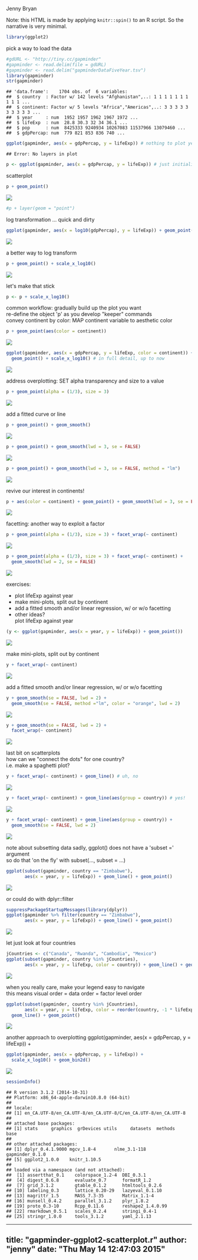 Jenny Bryan  



Note: this HTML is made by applying `knitr::spin()` to an R script. So the
narrative is very minimal.


```r
library(ggplot2)
```

pick a way to load the data


```r
#gdURL <- "http://tiny.cc/gapminder"
#gapminder <- read.delim(file = gdURL) 
#gapminder <- read.delim("gapminderDataFiveYear.tsv")
library(gapminder)
str(gapminder)
```

```
## 'data.frame':	1704 obs. of  6 variables:
##  $ country  : Factor w/ 142 levels "Afghanistan",..: 1 1 1 1 1 1 1 1 1 1 ...
##  $ continent: Factor w/ 5 levels "Africa","Americas",..: 3 3 3 3 3 3 3 3 3 3 ...
##  $ year     : num  1952 1957 1962 1967 1972 ...
##  $ lifeExp  : num  28.8 30.3 32 34 36.1 ...
##  $ pop      : num  8425333 9240934 10267083 11537966 13079460 ...
##  $ gdpPercap: num  779 821 853 836 740 ...
```

```r
ggplot(gapminder, aes(x = gdpPercap, y = lifeExp)) # nothing to plot yet!
```

```
## Error: No layers in plot
```

```r
p <- ggplot(gapminder, aes(x = gdpPercap, y = lifeExp)) # just initializes
```

scatterplot


```r
p + geom_point()
```

![](figure/scatterplot-unnamed-chunk-3-1.png) 

```r
#p + layer(geom = "point")
```

log transformation ... quick and dirty


```r
ggplot(gapminder, aes(x = log10(gdpPercap), y = lifeExp)) + geom_point()
```

![](figure/scatterplot-unnamed-chunk-4-1.png) 

a better way to log transform


```r
p + geom_point() + scale_x_log10()
```

![](figure/scatterplot-unnamed-chunk-5-1.png) 

let's make that stick


```r
p <- p + scale_x_log10()
```

common workflow: gradually build up the plot you want  
re-define the object 'p' as you develop "keeper" commands  
convey continent by color: MAP continent variable to aesthetic color


```r
p + geom_point(aes(color = continent))
```

![](figure/scatterplot-unnamed-chunk-7-1.png) 

```r
ggplot(gapminder, aes(x = gdpPercap, y = lifeExp, color = continent)) +
  geom_point() + scale_x_log10() # in full detail, up to now
```

![](figure/scatterplot-unnamed-chunk-7-2.png) 

address overplotting: SET alpha transparency and size to a value


```r
p + geom_point(alpha = (1/3), size = 3)
```

![](figure/scatterplot-unnamed-chunk-8-1.png) 

add a fitted curve or line


```r
p + geom_point() + geom_smooth()
```

![](figure/scatterplot-unnamed-chunk-9-1.png) 

```r
p + geom_point() + geom_smooth(lwd = 3, se = FALSE)
```

![](figure/scatterplot-unnamed-chunk-9-2.png) 

```r
p + geom_point() + geom_smooth(lwd = 3, se = FALSE, method = "lm")
```

![](figure/scatterplot-unnamed-chunk-9-3.png) 

revive our interest in continents!


```r
p + aes(color = continent) + geom_point() + geom_smooth(lwd = 3, se = FALSE)
```

![](figure/scatterplot-unnamed-chunk-10-1.png) 

facetting: another way to exploit a factor


```r
p + geom_point(alpha = (1/3), size = 3) + facet_wrap(~ continent)
```

![](figure/scatterplot-unnamed-chunk-11-1.png) 

```r
p + geom_point(alpha = (1/3), size = 3) + facet_wrap(~ continent) +
  geom_smooth(lwd = 2, se = FALSE)
```

![](figure/scatterplot-unnamed-chunk-11-2.png) 

exercises:  
* plot lifeExp against year  
* make mini-plots, split out by continent  
* add a fitted smooth and/or linear regression, w/ or w/o facetting  
* other ideas?  
plot lifeExp against year


```r
(y <- ggplot(gapminder, aes(x = year, y = lifeExp)) + geom_point())
```

![](figure/scatterplot-unnamed-chunk-12-1.png) 

make mini-plots, split out by continent


```r
y + facet_wrap(~ continent)
```

![](figure/scatterplot-unnamed-chunk-13-1.png) 

add a fitted smooth and/or linear regression, w/ or w/o facetting


```r
y + geom_smooth(se = FALSE, lwd = 2) +
  geom_smooth(se = FALSE, method ="lm", color = "orange", lwd = 2)
```

![](figure/scatterplot-unnamed-chunk-14-1.png) 

```r
y + geom_smooth(se = FALSE, lwd = 2) +
  facet_wrap(~ continent)
```

![](figure/scatterplot-unnamed-chunk-14-2.png) 

last bit on scatterplots  
how can we "connect the dots" for one country?  
i.e. make a spaghetti plot?


```r
y + facet_wrap(~ continent) + geom_line() # uh, no
```

![](figure/scatterplot-unnamed-chunk-15-1.png) 

```r
y + facet_wrap(~ continent) + geom_line(aes(group = country)) # yes!
```

![](figure/scatterplot-unnamed-chunk-15-2.png) 

```r
y + facet_wrap(~ continent) + geom_line(aes(group = country)) +
  geom_smooth(se = FALSE, lwd = 2) 
```

![](figure/scatterplot-unnamed-chunk-15-3.png) 

note about subsetting data
sadly, ggplot() does not have a 'subset =' argument  
so do that 'on the fly' with subset(..., subset = ...)


```r
ggplot(subset(gapminder, country == "Zimbabwe"),
       aes(x = year, y = lifeExp)) + geom_line() + geom_point()
```

![](figure/scatterplot-unnamed-chunk-16-1.png) 

or could do with dplyr::filter


```r
suppressPackageStartupMessages(library(dplyr))
ggplot(gapminder %>% filter(country == "Zimbabwe"),
       aes(x = year, y = lifeExp)) + geom_line() + geom_point()
```

![](figure/scatterplot-unnamed-chunk-17-1.png) 

let just look at four countries


```r
jCountries <- c("Canada", "Rwanda", "Cambodia", "Mexico")
ggplot(subset(gapminder, country %in% jCountries),
       aes(x = year, y = lifeExp, color = country)) + geom_line() + geom_point()
```

![](figure/scatterplot-unnamed-chunk-18-1.png) 

when you really care, make your legend easy to navigate  
this means visual order = data order = factor level order


```r
ggplot(subset(gapminder, country %in% jCountries),
       aes(x = year, y = lifeExp, color = reorder(country, -1 * lifeExp, max))) +
  geom_line() + geom_point()
```

![](figure/scatterplot-unnamed-chunk-19-1.png) 

another approach to overplotting
ggplot(gapminder, aes(x = gdpPercap, y = lifeExp)) +


```r
ggplot(gapminder, aes(x = gdpPercap, y = lifeExp)) +
  scale_x_log10() + geom_bin2d()
```

![](figure/scatterplot-unnamed-chunk-20-1.png) 

```r
sessionInfo()
```

```
## R version 3.1.2 (2014-10-31)
## Platform: x86_64-apple-darwin10.8.0 (64-bit)
## 
## locale:
## [1] en_CA.UTF-8/en_CA.UTF-8/en_CA.UTF-8/C/en_CA.UTF-8/en_CA.UTF-8
## 
## attached base packages:
## [1] stats     graphics  grDevices utils     datasets  methods   base     
## 
## other attached packages:
## [1] dplyr_0.4.1.9000 mgcv_1.8-4       nlme_3.1-118     gapminder_0.1.0 
## [5] ggplot2_1.0.0    knitr_1.10.5    
## 
## loaded via a namespace (and not attached):
##  [1] assertthat_0.1    colorspace_1.2-4  DBI_0.3.1        
##  [4] digest_0.6.8      evaluate_0.7      formatR_1.2      
##  [7] grid_3.1.2        gtable_0.1.2      htmltools_0.2.6  
## [10] labeling_0.3      lattice_0.20-29   lazyeval_0.1.10  
## [13] magrittr_1.5      MASS_7.3-35       Matrix_1.1-4     
## [16] munsell_0.4.2     parallel_3.1.2    plyr_1.8.2       
## [19] proto_0.3-10      Rcpp_0.11.6       reshape2_1.4.0.99
## [22] rmarkdown_0.5.1   scales_0.2.4      stringi_0.4-1    
## [25] stringr_1.0.0     tools_3.1.2       yaml_2.1.13
```


---
title: "gapminder-ggplot2-scatterplot.r"
author: "jenny"
date: "Thu May 14 12:47:03 2015"
---
